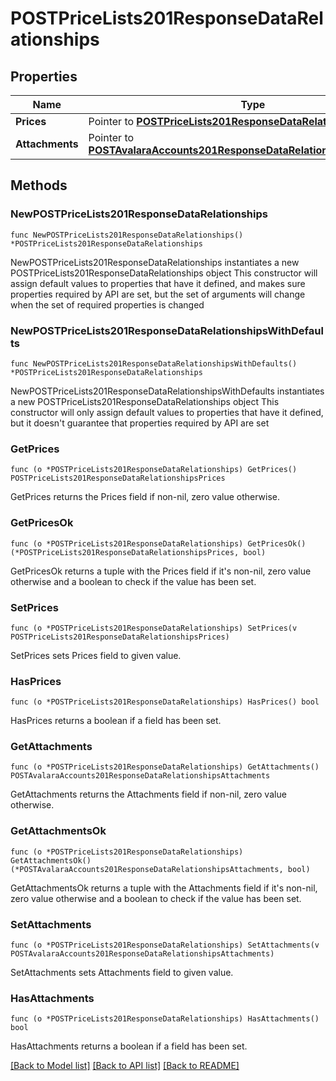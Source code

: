 # POSTPriceLists201ResponseDataRelationships

## Properties

Name | Type | Description | Notes
------------ | ------------- | ------------- | -------------
**Prices** | Pointer to [**POSTPriceLists201ResponseDataRelationshipsPrices**](POSTPriceLists201ResponseDataRelationshipsPrices.md) |  | [optional] 
**Attachments** | Pointer to [**POSTAvalaraAccounts201ResponseDataRelationshipsAttachments**](POSTAvalaraAccounts201ResponseDataRelationshipsAttachments.md) |  | [optional] 

## Methods

### NewPOSTPriceLists201ResponseDataRelationships

`func NewPOSTPriceLists201ResponseDataRelationships() *POSTPriceLists201ResponseDataRelationships`

NewPOSTPriceLists201ResponseDataRelationships instantiates a new POSTPriceLists201ResponseDataRelationships object
This constructor will assign default values to properties that have it defined,
and makes sure properties required by API are set, but the set of arguments
will change when the set of required properties is changed

### NewPOSTPriceLists201ResponseDataRelationshipsWithDefaults

`func NewPOSTPriceLists201ResponseDataRelationshipsWithDefaults() *POSTPriceLists201ResponseDataRelationships`

NewPOSTPriceLists201ResponseDataRelationshipsWithDefaults instantiates a new POSTPriceLists201ResponseDataRelationships object
This constructor will only assign default values to properties that have it defined,
but it doesn't guarantee that properties required by API are set

### GetPrices

`func (o *POSTPriceLists201ResponseDataRelationships) GetPrices() POSTPriceLists201ResponseDataRelationshipsPrices`

GetPrices returns the Prices field if non-nil, zero value otherwise.

### GetPricesOk

`func (o *POSTPriceLists201ResponseDataRelationships) GetPricesOk() (*POSTPriceLists201ResponseDataRelationshipsPrices, bool)`

GetPricesOk returns a tuple with the Prices field if it's non-nil, zero value otherwise
and a boolean to check if the value has been set.

### SetPrices

`func (o *POSTPriceLists201ResponseDataRelationships) SetPrices(v POSTPriceLists201ResponseDataRelationshipsPrices)`

SetPrices sets Prices field to given value.

### HasPrices

`func (o *POSTPriceLists201ResponseDataRelationships) HasPrices() bool`

HasPrices returns a boolean if a field has been set.

### GetAttachments

`func (o *POSTPriceLists201ResponseDataRelationships) GetAttachments() POSTAvalaraAccounts201ResponseDataRelationshipsAttachments`

GetAttachments returns the Attachments field if non-nil, zero value otherwise.

### GetAttachmentsOk

`func (o *POSTPriceLists201ResponseDataRelationships) GetAttachmentsOk() (*POSTAvalaraAccounts201ResponseDataRelationshipsAttachments, bool)`

GetAttachmentsOk returns a tuple with the Attachments field if it's non-nil, zero value otherwise
and a boolean to check if the value has been set.

### SetAttachments

`func (o *POSTPriceLists201ResponseDataRelationships) SetAttachments(v POSTAvalaraAccounts201ResponseDataRelationshipsAttachments)`

SetAttachments sets Attachments field to given value.

### HasAttachments

`func (o *POSTPriceLists201ResponseDataRelationships) HasAttachments() bool`

HasAttachments returns a boolean if a field has been set.


[[Back to Model list]](../README.md#documentation-for-models) [[Back to API list]](../README.md#documentation-for-api-endpoints) [[Back to README]](../README.md)


